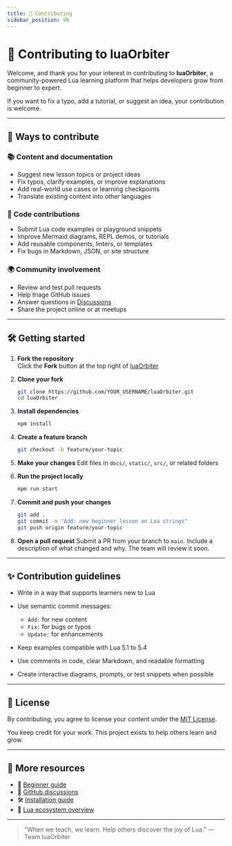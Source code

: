 ```yaml
---
title: 🤝 Contributing
sidebar_position: 99
---
```


# 🤝 Contributing to luaOrbiter

Welcome, and thank you for your interest in contributing to **luaOrbiter**, a community-powered Lua learning platform that helps developers grow from beginner to expert.

If you want to fix a typo, add a tutorial, or suggest an idea, your contribution is welcome.

---

## 🚀 Ways to contribute

### 📚 Content and documentation

- Suggest new lesson topics or project ideas  
- Fix typos, clarify examples, or improve explanations  
- Add real-world use cases or learning checkpoints  
- Translate existing content into other languages  

### 🔧 Code contributions

- Submit Lua code examples or playground snippets  
- Improve Mermaid diagrams, REPL demos, or tutorials  
- Add reusable components, linters, or templates  
- Fix bugs in Markdown, JSON, or site structure  

### 🌍 Community involvement

- Review and test pull requests  
- Help triage GitHub issues  
- Answer questions in [Discussions](https://github.com/hetfs/luaOrbiter/discussions)  
- Share the project online or at meetups  

---

## 🛠️ Getting started

1. **Fork the repository**  
   Click the **Fork** button at the top right of [luaOrbiter](https://github.com/hetfs/luaOrbiter)

2. **Clone your fork**  
   ```bash
   git clone https://github.com/YOUR_USERNAME/luaOrbiter.git
   cd luaOrbiter

3. **Install dependencies**

   ```bash
   npm install
   ```

4. **Create a feature branch**

   ```bash
   git checkout -b feature/your-topic
   ```

5. **Make your changes**
   Edit files in `docs/`, `static/`, `src/`, or related folders

6. **Run the project locally**

   ```bash
   npm run start
   ```

7. **Commit and push your changes**

   ```bash
   git add .
   git commit -m "Add: new beginner lesson on Lua strings"
   git push origin feature/your-topic
   ```

8. **Open a pull request**
   Submit a PR from your branch to `main`. Include a description of what changed and why. The team will review it soon.

---

## ✨ Contribution guidelines

* Write in a way that supports learners new to Lua
* Use semantic commit messages:

  * `Add:` for new content
  * `Fix:` for bugs or typos
  * `Update:` for enhancements
* Keep examples compatible with Lua 5.1 to 5.4
* Use comments in code, clear Markdown, and readable formatting
* Create interactive diagrams, prompts, or test snippets when possible

---

## 📄 License

By contributing, you agree to license your content under the [MIT License](./LICENSE).

You keep credit for your work. This project exists to help others learn and grow.

---

## 📎 More resources

* 📘 [Beginner guide](docs/01-beginner/01-what-beginner-learn.md)
* 💬 [GitHub discussions](https://github.com/hetfs/luaOrbiter/discussions)
* 🛠️ [Installation guide](/docs/lua-installation.md)
* 🧠 [Lua ecosystem overview](/docs/12-lua-ecosystem/lua-ecosystem)

---

> “When we teach, we learn. Help others discover the joy of Lua.”
> — Team luaOrbiter
